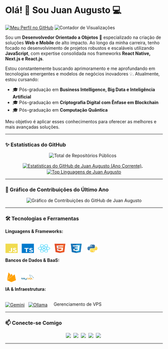 # Olá! 👋 Sou Juan Augusto 💻

[![Meu Perfil no GitHub](https://img.shields.io/badge/GitHub-juanaugusto007-181717?style=for-the-badge&logo=github&logoColor=white)](https://github.com/juanaugusto007)
![Contador de Visualizações](https://img.shields.io/endpoint?url=https://hits.dwyl.com/juanaugusto007/juanaugusto007.json?color=blue&style=for-the-badge&label=VIEWS)

Sou um **Desenvolvedor Orientado a Objetos** 🚀 especializado na criação de soluções **Web e Mobile** de alto impacto. Ao longo da minha carreira, tenho focado no desenvolvimento de projetos robustos e escaláveis utilizando **JavaScript**, com expertise consolidada nos frameworks **React Native, Next.js e React.js**.

Estou constantemente buscando aprimoramento e me aprofundando em tecnologias emergentes e modelos de negócios inovadores 💡. Atualmente, estou cursando:

* 🎓 Pós-graduação em **Business Intelligence, Big Data e Inteligência Artificial**
* 🎓 Pós-graduação em **Criptografia Digital com Ênfase em Blockchain**
* 🎓 Pós-graduação em **Computação Quântica**

Meu objetivo é aplicar esses conhecimentos para oferecer as melhores e mais avançadas soluções.

---

### ✨ Estatísticas do GitHub

<p align="center">
  <img src="https://img.shields.io/github/public-repos/juanaugusto007?style=for-the-badge&logo=github&label=Reposit%C3%B3rios&color=informational" alt="Total de Repositórios Públicos"/>&nbsp;&nbsp;
</p>

<p align="center">
  <a href="https://github.com/anuraghazra/github-readme-stats">
    <img align="center" src="https://github-readme-stats.vercel.app/api?username=juanaugusto007&show_icons=true&theme=tokyonight&rank_icon=github&hide_border=true" alt="Estatísticas do GitHub de Juan Augusto (Ano Corrente)" />
  </a>&nbsp;&nbsp;
  <a href="https://github.com/anuraghazra/github-readme-stats">
    <img align="center" src="https://github-readme-stats.vercel.app/api/top-langs/?username=juanaugusto007&layout=compact&theme=tokyonight&hide_border=true" alt="Top Linguagens de Juan Augusto" />
  </a>
</p>

---

### 📅 Gráfico de Contribuições do Último Ano

<p align="center">
  <img src="https://github-readme-activity-graph.vercel.app/graph?username=juanaugusto007&theme=tokyonight&hide_border=true&area=true" alt="Gráfico de Contribuições do GitHub de Juan Augusto" />
</p>

---

### 🛠️ Tecnologias e Ferramentas

**Linguagens & Frameworks:**
<div style="display: inline_block"><br>
  <img align="center" alt="Juan-Js" height="30" width="40" src="https://raw.githubusercontent.com/devicons/devicon/master/icons/javascript/javascript-plain.svg">&nbsp;&nbsp;
  <img align="center" alt="Juan-Ts" height="30" width="40" src="https://raw.githubusercontent.com/devicons/devicon/master/icons/typescript/typescript-plain.svg">&nbsp;&nbsp;
  <img align="center" alt="Juan-React" height="30" width="40" src="https://raw.githubusercontent.com/devicons/devicon/master/icons/react/react-original.svg">&nbsp;&nbsp; <img align="center" alt="Juan-HTML" height="30" width="40" src="https://raw.githubusercontent.com/devicons/devicon/master/icons/html5/html5-original.svg">&nbsp;&nbsp;
  <img align="center" alt="Juan-CSS" height="30" width="40" src="https://raw.githubusercontent.com/devicons/devicon/master/icons/css3/css3-original.svg">&nbsp;&nbsp;
  <img align="center" alt="Juan-Python" height="30" width="40" src="https://raw.githubusercontent.com/devicons/devicon/master/icons/python/python-original.svg">&nbsp;&nbsp;
  </div>

**Bancos de Dados & BaaS:**
<div style="display: inline_block"><br>
  <img align="center" alt="Juan-Firebase" height="30" width="40" src="https://raw.githubusercontent.com/devicons/devicon/master/icons/firebase/firebase-plain.svg">&nbsp;&nbsp;
  <img align="center" alt="Juan-MySQL" height="30" width="40" src="https://raw.githubusercontent.com/devicons/devicon/master/icons/mysql/mysql-original-wordmark.svg">&nbsp;&nbsp;
</div>

**IA & Infraestrutura:**
<div style="display: inline_block"><br>
  <a href="https://gemini.google.com/" target="_blank"><img align="center" height="30" width="auto" src="https://img.shields.io/badge/Gemini-4285F4?style=for-the-badge&logo=googleai&logoColor=white" alt="Gemini"></a>&nbsp;&nbsp;
  <a href="https://ollama.com/" target="_blank"><img align="center" height="30" width="auto" src="https://img.shields.io/badge/Ollama-000000?style=for-the-badge&logo=ollama&logoColor=white" alt="Ollama"></a>&nbsp;&nbsp;
  <span>&nbsp;&nbsp;Gerenciamento de VPS</span>
</div>

---

### 📫 Conecte-se Comigo

<p align="center"> <a href="https://wa.me/5541991543271" target="_blank"><img src="https://img.shields.io/badge/WhatsApp-25D366?style=for-the-badge&logo=whatsapp&logoColor=white" target="_blank"></a>&nbsp;
  <a href="https://www.linkedin.com/in/juan-augusto-da-cruz-araujo-857766196" target="_blank"><img src="https://img.shields.io/badge/-LinkedIn-%230077B5?style=for-the-badge&logo=linkedin&logoColor=white" target="_blank"></a>&nbsp;
  <a href = "mailto:juanaugusto007@gmail.com"><img src="https://img.shields.io/badge/-Gmail-%23333?style=for-the-badge&logo=gmail&logoColor=white" target="_blank"></a>&nbsp;
  <a href="https://discord.gg/juanaugustodev" target="_blank"><img src="https://img.shields.io/badge/Discord-7289DA?style=for-the-badge&logo=discord&logoColor=white" target="_blank"></a>&nbsp;
  <a href="https://instagram.com/devjuanaugusto" target="_blank"><img src="https://img.shields.io/badge/-Instagram-%23E4405F?style=for-the-badge&logo=instagram&logoColor=white" target="_blank"></a>&nbsp;
</p>

---
